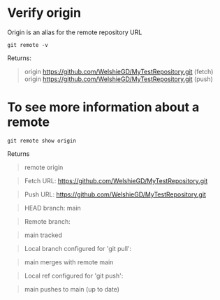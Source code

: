 # Verify origin

Origin is an alias for the remote repository URL

```
git remote -v
```

Returns:
> origin  https://github.com/WelshieGD/MyTestRepository.git (fetch)
> origin  https://github.com/WelshieGD/MyTestRepository.git (push)


# To see more information about a remote

```
git remote show origin

```

Returns

> remote origin

>  Fetch URL: https://github.com/WelshieGD/MyTestRepository.git

> Push  URL: https://github.com/WelshieGD/MyTestRepository.git

> HEAD branch: main

> Remote branch:

>  main tracked

> Local branch configured for 'git pull':

>   main merges with remote main

> Local ref configured for 'git push':

>    main pushes to main (up to date)

